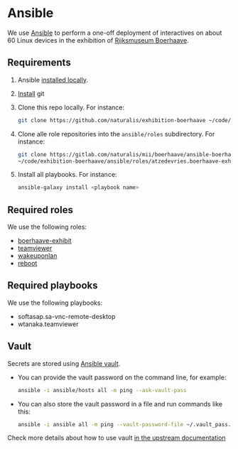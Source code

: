 # Ansible

We use [Ansible](https://github.com/naturalis/exhibition-boerhaave/tree/master/ansible)
to perform a one-off deployment of interactives on about 60 Linux devices in the
exhibition of [Rijksmuseum Boerhaave](https://rijksmuseumboerhaave.nl/).

## Requirements

1. Ansible [installed locally](http://docs.ansible.com/ansible/latest/intro_installation.html#latest-releases-via-apt-ubuntu).

2. [Install](https://git-scm.com/download/linux) git

3. Clone this repo locally. For instance:

   ```bash
   git clone https://github.com/naturalis/exhibition-boerhaave ~/code/exhibition-boerhaave
   ```

4. Clone alle role repositories into the `ansible/roles` subdirectory. For instance:

   ```bash
   git clone https://gitlab.com/naturalis/mii/boerhaave/ansible-boerhaave-exhibit \
   ~/code/exhibition-boerhaave/ansible/roles/atzedevries.boerhaave-exhibit
   ```

5. Install all playbooks. For instance:

   ```bash
   ansible-galaxy install <playbook name>
   ```

## Required roles

We use the following roles:

* [boerhaave-exhibit](https://gitlab.com/naturalis/mii/boerhaave/ansible-boerhaave-exhibit)
* [teamviewer](https://github.com/wtanaka/ansible-role-teamviewer)
* [wakeuponlan](https://github.com/AtzeDeVries/atzedevries.wakeuponlan)
* [reboot](https://github.com/AtzeDeVries/atzedevries.reboot)

## Required playbooks

We use the following playbooks:

* softasap.sa-vnc-remote-desktop
* wtanaka.teamviewer

## Vault

Secrets are stored using [Ansible vault](http://docs.ansible.com/ansible/latest/playbooks_vault.html).

* You can provide the vault password on the command line, for example:

  ```bash
  ansible -i ansible/hosts all -m ping --ask-vault-pass
  ```

* You can also store the vault password in a file and run commands like this:

  ```bash
  ansible -i ansible all -m ping --vault-password-file ~/.vault_pass.txt
  ```

Check more details about how to use vault [in the upstream
documentation](http://docs.ansible.com/ansible/latest/playbooks_vault.html)
